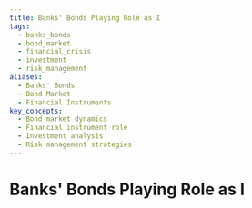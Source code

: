 ```yaml
---
title: Banks' Bonds Playing Role as I
tags:
  - banks_bonds
  - bond_market
  - financial_crisis
  - investment
  - risk_management
aliases:
  - Banks' Bonds
  - Bond Market
  - Financial Instruments
key_concepts:
  - Bond market dynamics
  - Financial instrument role
  - Investment analysis
  - Risk management strategies
---
```


# Banks' Bonds Playing Role as I

